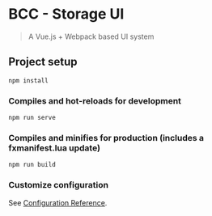 # BCC - Storage UI
> A Vue.js + Webpack based UI system

## Project setup
```
npm install
```

### Compiles and hot-reloads for development
```
npm run serve
```

### Compiles and minifies for production (includes a fxmanifest.lua update)
```
npm run build
```

### Customize configuration
See [Configuration Reference](https://cli.vuejs.org/config/).
